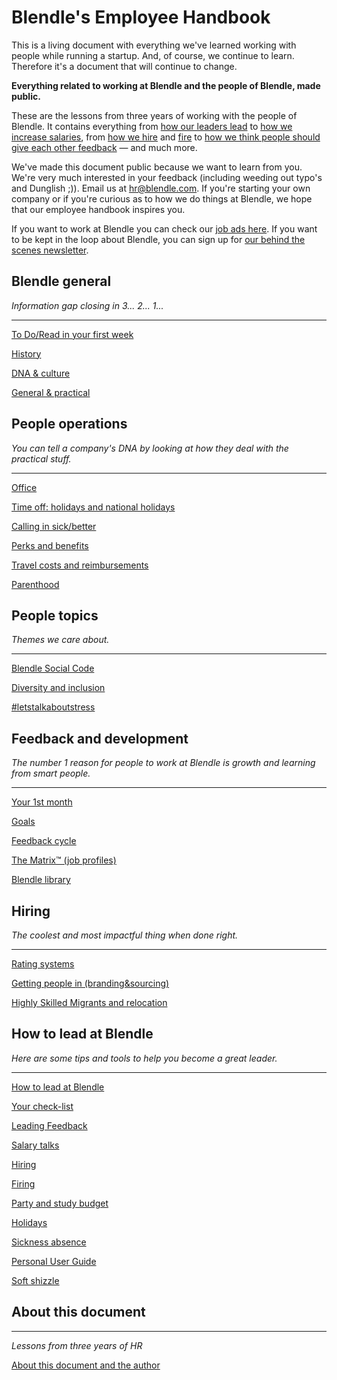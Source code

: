 # Blendle's Employee Handbook

This is a living document with everything we've learned working with people while running a startup. And, of course, we continue to learn. Therefore it's a document that will continue to change. 

**Everything related to working at Blendle and the people of Blendle, made public.**

These are the lessons from three years of working with the people of Blendle. It contains everything from [how our leaders lead](https://www.notion.so/ecfb7e647136468a9a0a32f1771a8f52?pvs=21) to [how we increase salaries](https://www.notion.so/Salary-Review-e11b6161c6d34f5c9568bb3e83ed96b6?pvs=21), from [how we hire](https://www.notion.so/Hiring-451bbcfe8d9b49438c0633326bb7af0a?pvs=21) and [fire](https://www.notion.so/Firing-5567687a2000496b8412e53cd58eed9d?pvs=21) to [how we think people should give each other feedback](https://www.notion.so/Our-Feedback-Process-eb64f1de796b4350aeab3bc068e3801f?pvs=21) — and much more.

We've made this document public because we want to learn from you. We're very much interested in your feedback (including weeding out typo's and Dunglish ;)). Email us at hr@blendle.com. If you're starting your own company or if you're curious as to how we do things at Blendle, we hope that our employee handbook inspires you.

If you want to work at Blendle you can check our [job ads here](https://blendle.homerun.co/). If you want to be kept in the loop about Blendle, you can sign up for [our behind the scenes newsletter](https://blendle.homerun.co/yes-keep-me-posted/tr/apply?token=8092d4128c306003d97dd3821bad06f2).

## Blendle general

*Information gap closing in 3... 2... 1...*

---

[To Do/Read in your first week](Blendle's%20Employee%20Handbook%202b1ca0f2a6de4998af1fb576834e720e/To%20Do%20Read%20in%20your%20first%20week%20e2544712caf24068a912b445d8d57cdc.md)

[History](Blendle's%20Employee%20Handbook%202b1ca0f2a6de4998af1fb576834e720e/History%20dfa169488f77404fad590446d47b9c77.md)

[DNA & culture](Blendle's%20Employee%20Handbook%202b1ca0f2a6de4998af1fb576834e720e/DNA%20&%20culture%2054824a2b6f43452b88d51299e811db0d.md)

[General & practical ](Blendle's%20Employee%20Handbook%202b1ca0f2a6de4998af1fb576834e720e/General%20&%20practical%2025349932907c4bfdbd7dd6c3a9739576.md)

## People operations

*You can tell a company's DNA by looking at how they deal with the practical stuff.*  

---

[Office](Blendle's%20Employee%20Handbook%202b1ca0f2a6de4998af1fb576834e720e/Office%2009e5fd1cf8f4473db88472762f4741d1.md)

[Time off: holidays and national holidays](Blendle's%20Employee%20Handbook%202b1ca0f2a6de4998af1fb576834e720e/Time%20off%20holidays%20and%20national%20holidays%20202b585235c54eb6943071da9a99f0ee.md)

[Calling in sick/better](Blendle's%20Employee%20Handbook%202b1ca0f2a6de4998af1fb576834e720e/Calling%20in%20sick%20better%206ca3ab0f283f46b39254e98ea38ef8bb.md)

[Perks and benefits](Blendle's%20Employee%20Handbook%202b1ca0f2a6de4998af1fb576834e720e/Perks%20and%20benefits%209d36217c44564a23be8c6f57cd379d9a.md)

[Travel costs and reimbursements](Blendle's%20Employee%20Handbook%202b1ca0f2a6de4998af1fb576834e720e/Travel%20costs%20and%20reimbursements%20b0913809317b4a8f86865d732f59a157.md)

[Parenthood](Blendle's%20Employee%20Handbook%202b1ca0f2a6de4998af1fb576834e720e/Parenthood%207a874c46f5184dcba6ae8467de5bf7d2.md)

## People topics

*Themes we care about.*

---

[Blendle Social Code](Blendle's%20Employee%20Handbook%202b1ca0f2a6de4998af1fb576834e720e/Blendle%20Social%20Code%206685b0d0bf354471883fff32a4ba3b62.md)

[Diversity and inclusion](Blendle's%20Employee%20Handbook%202b1ca0f2a6de4998af1fb576834e720e/Diversity%20and%20inclusion%208dbc63e2a7664aff95ada493df0522e2.md)

[#letstalkaboutstress](Blendle's%20Employee%20Handbook%202b1ca0f2a6de4998af1fb576834e720e/#letstalkaboutstress%206af9a09d0cb44677a60905f774c11c94.md)

## Feedback and development

*The number 1 reason for people to work at Blendle is growth and learning from smart people.*

---

[Your 1st month ](Blendle's%20Employee%20Handbook%202b1ca0f2a6de4998af1fb576834e720e/Your%201st%20month%20e722986bc7ef4baeb09d1c41ed17a173.md)

[Goals](Blendle's%20Employee%20Handbook%202b1ca0f2a6de4998af1fb576834e720e/Goals%2075dd6f2f422f4e2dae19db40c87b7420.md)

[Feedback cycle](Blendle's%20Employee%20Handbook%202b1ca0f2a6de4998af1fb576834e720e/Feedback%20cycle%20f92520ad02984ff6b43860995d4cdfbc.md)

[The Matrix™ (job profiles)](Blendle's%20Employee%20Handbook%202b1ca0f2a6de4998af1fb576834e720e/The%20Matrix%E2%84%A2%20(job%20profiles)%20171329488fe444cea552d0dcf7a244c3.md)

[Blendle library](Blendle's%20Employee%20Handbook%202b1ca0f2a6de4998af1fb576834e720e/Blendle%20library%20a598aa7610ae40e5aea0f1679c87792e.md)

## **Hiring**

*The coolest and most impactful thing when done right.*

---

[Rating systems](Blendle's%20Employee%20Handbook%202b1ca0f2a6de4998af1fb576834e720e/Rating%20systems%20c0353a9b5c9e4f1d86a93096a5a7b0e1.md)

[Getting people in (branding&sourcing)](Blendle's%20Employee%20Handbook%202b1ca0f2a6de4998af1fb576834e720e/Getting%20people%20in%20(branding&sourcing)%2085fbd397296549efa0862959377af729.md)

[Highly Skilled Migrants and relocation](Blendle's%20Employee%20Handbook%202b1ca0f2a6de4998af1fb576834e720e/Highly%20Skilled%20Migrants%20and%20relocation%20bcc15e73304a4479b11028982cac45ba.md)

## How to lead at Blendle

*Here are some tips and tools to help you become a great leader.*

---

[How to lead at Blendle ](Blendle's%20Employee%20Handbook%202b1ca0f2a6de4998af1fb576834e720e/How%20to%20lead%20at%20Blendle%20b06606a0780d4ad2a003176d10b9f30e.md)

[Your check-list](Blendle's%20Employee%20Handbook%202b1ca0f2a6de4998af1fb576834e720e/Your%20check-list%20f77293bb6bae4841a0573d2ead269e0b.md)

[Leading Feedback ](Blendle's%20Employee%20Handbook%202b1ca0f2a6de4998af1fb576834e720e/Leading%20Feedback%20bb2ca4d22fbf489f8f9ce720a98e545d.md)

[Salary talks](Blendle's%20Employee%20Handbook%202b1ca0f2a6de4998af1fb576834e720e/Salary%20talks%2000ee0c4dcd064a9f8cc2100762e6f6e6.md)

[Hiring ](Blendle's%20Employee%20Handbook%202b1ca0f2a6de4998af1fb576834e720e/Hiring%204aff520515384af08f1ece0cb3de53b9.md)

[Firing](Blendle's%20Employee%20Handbook%202b1ca0f2a6de4998af1fb576834e720e/Firing%204e56d16f9e3347d89eae1f449e978581.md)

[Party and study budget](Blendle's%20Employee%20Handbook%202b1ca0f2a6de4998af1fb576834e720e/Party%20and%20study%20budget%20c836ecd1799a4576a8669c825c7980fb.md)

[Holidays](Blendle's%20Employee%20Handbook%202b1ca0f2a6de4998af1fb576834e720e/Holidays%2093e309bd3f094e68ba8a82e02ecece14.md)

[Sickness absence](Blendle's%20Employee%20Handbook%202b1ca0f2a6de4998af1fb576834e720e/Sickness%20absence%20cca0c33c89a54ebb8226100363335b03.md)

[Personal User Guide](Blendle's%20Employee%20Handbook%202b1ca0f2a6de4998af1fb576834e720e/Personal%20User%20Guide%201f496848f2414c82bf18c4e2b69265c2.md)

[Soft shizzle](Blendle's%20Employee%20Handbook%202b1ca0f2a6de4998af1fb576834e720e/Soft%20shizzle%2020a25d625b764222a105f32b53cc29bb.md)

## About this document

---

*Lessons from three years of HR*

[About this document and the author](Blendle's%20Employee%20Handbook%202b1ca0f2a6de4998af1fb576834e720e/About%20this%20document%20and%20the%20author%20c48aa114a1254c77a8673d389c12ae05.md)